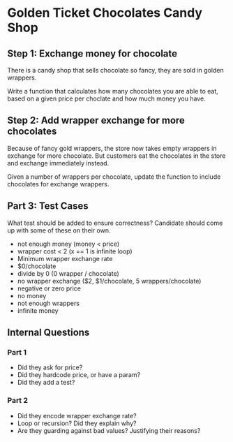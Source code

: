 # Golden Ticket Chocolates Candy Shop
## Step 1: Exchange money for chocolate
There is a candy shop that sells chocolate so fancy, they are sold in golden wrappers.

Write a function that calculates how many chocolates you are able to eat, based on a given price per choclate and how much money you have.

## Step 2: Add wrapper exchange for more chocolates
Because of fancy gold wrappers, the store now takes empty wrappers in exchange for more chocolate. But customers eat the chocolates in the store and exchange immediately instead.

Given a number of wrappers per chocolate, update the function to include chocolates for exchange wrappers.

## Part 3: Test Cases
What test should be added to ensure correctness? Candidate should come up with some of these on their own.
- not enough money (money < price)
- wrapper cost < 2 (x == 1 is infinite loop)
- Minimum wrapper exchange rate
- $0/chocolate
- divide by 0 (0 wrapper / chocolate)
- no wrapper exchange ($2, $1/chocolate, 5 wrappers/chocolate)
- negative or zero price
- no money
- not enough wrappers
- infinite money

## Internal Questions
### Part 1
- Did they ask for price?
- Did they hardcode price, or have a param?
- Did they add a test?

### Part 2
- Did they encode wrapper exchange rate?
- Loop or recursion? Did they explain why?
- Are they guarding against bad values? Justifying their reasons?
